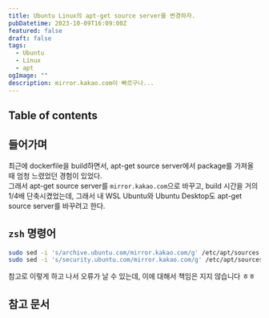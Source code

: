 ```yaml
---
title: Ubuntu Linux의 apt-get source server를 변경하자.
pubDatetime: 2023-10-09T16:09:00Z
featured: false
draft: false
tags:
  - Ubuntu
  - Linux
  - apt
ogImage: ""
description: mirror.kakao.com이 빠르구나...
---
```


## Table of contents

## 들어가며

최근에 dockerfile을 build하면서, apt-get source server에서 package를 가져올 때 엄청 느렸었던 경험이 있었다.  
그래서 apt-get source server를 `mirror.kakao.com`으로 바꾸고, build 시간을 거의 $1/4$배 단축시켰었는데, 그래서 내 WSL Ubuntu와 Ubuntu Desktop도 apt-get source server를 바꾸려고 한다.

## `zsh` 명령어

```zsh
sudo sed -i 's/archive.ubuntu.com/mirror.kakao.com/g' /etc/apt/sources.list
sudo sed -i 's/security.ubuntu.com/mirror.kakao.com/g' /etc/apt/sources.list
```

참고로 이렇게 하고 나서 오류가 날 수 있는데, 이에 대해서 책임은 지지 않습니다 ㅎㅎ

## 참고 문서
